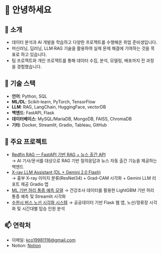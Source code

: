 # 👋 안녕하세요

## 💁 소개
- 데이터 분석과 AI 개발을 학습하고 다양한 프로젝트를 수행해온 취업 준비생입니다.
- 머신러닝, 딥러닝, LLM·RAG 기술을 활용하여 실제 문제 해결에 기여하는 것을 목표로 하고 있습니다.
- 팀 프로젝트와 개인 프로젝트를 통해 데이터 수집, 분석, 모델링, 배포까지 전 과정을 경험했습니다.

## 🔨 기술 스택
- **언어**: Python, SQL  
- **ML/DL**: Scikit-learn, PyTorch, TensorFlow
- **LLM**: RAG, LangChain, HuggingFace, vectorDB
- **백엔드**: FastAPI, Flask  
- **데이터베이스**: MySQL/MariaDB, MongoDB, FAISS, ChromaDB  
- **기타**: Docker, Streamlit, Gradio, Tableau, GitHub

## 📌 주요 프로젝트
- [Redfin RAG — FastAPI 기반 RAG + 뉴스 출간 API](https://github.com/team-spark-code/redfin_rag)  
  → AI 기사/문서를 대상으로 RAG 기반 질의응답과 뉴스 자동 출간 기능을 제공하는 백엔드  
- [X-ray LLM Assistant (DL + Gemini 2.0 Flash)](https://github.com/merware4969/xray-llm-assistant-app)  
  → 흉부 X-ray 이미지 분류(ResNet34) + Grad-CAM 시각화 + Gemini LLM 리포트 제공 Gradio 앱  
- [ML 기반 허리 통증 예측 모델](https://github.com/merware4969/back-pain-ml-app) 
  → 건강조사 데이터를 활용한 LightGBM 기반 허리 통증 예측 및 Streamlit 시각화  
- [수원시 버스 노선 시각화 시스템](https://github.com/dzknight/bus)
  → 공공데이터 기반 Flask 웹 앱, 노선/정류장 시각화 및 시간대별 탑승 인원 분석

## 📫 연락처
- 이메일: kco19981116@gmail.com
- Notion: [Notion](https://excellent-antique-5b2.notion.site/c356fc5636504339abb8fadc9bd82ec2?pvs=74)
